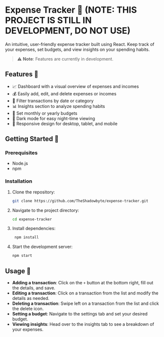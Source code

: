 # Expense Tracker 💸 (NOTE: THIS PROJECT IS STILL IN DEVELOPMENT, DO NOT USE)

An intuitive, user-friendly expense tracker built using React. Keep track of your expenses, set budgets, and view insights on your spending habits.

> ⚠️ **Note**: Features are currently in development.

## Features 🌟

- 📈 Dashboard with a visual overview of expenses and incomes
- 💰 Easily add, edit, and delete expenses or incomes
- 📅 Filter transactions by date or category
- 📊 Insights section to analyze spending habits
- 💼 Set monthly or yearly budgets
- 🌙 Dark mode for easy night-time viewing
- 📱 Responsive design for desktop, tablet, and mobile

## Getting Started 🚀

### Prerequisites

- Node.js
- npm

### Installation

1. Clone the repository:
   ```bash
   git clone https://github.com/TheShadowbyte/expense-tracker.git

2. Navigate to the project directory:
   ```bash
   cd expense-tracker
   ```

3. Install dependencies:
   ```bash
    npm install
    ```

4. Start the development server:
    ```bash
    npm start
    ```

## Usage 📝

- **Adding a transaction**: Click on the `+` button at the bottom right, fill out the details, and save.
- **Editing a transaction**: Click on a transaction from the list and modify the details as needed.
- **Deleting a transaction**: Swipe left on a transaction from the list and click the delete icon.
- **Setting a budget**: Navigate to the settings tab and set your desired budget.
- **Viewing insights**: Head over to the insights tab to see a breakdown of your expenses.
